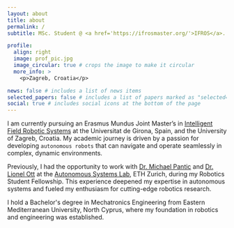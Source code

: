 ```yaml
---
layout: about
title: about
permalink: /
subtitle: MSc. Student @ <a href='https://ifrosmaster.org/'>IFROS</a>.

profile:
  align: right
  image: prof_pic.jpg
  image_circular: true # crops the image to make it circular
  more_info: >
    <p>Zagreb, Croatia</p>

news: false # includes a list of news items
selected_papers: false # includes a list of papers marked as "selected={true}"
social: true # includes social icons at the bottom of the page
---
```


I am currently pursuing an Erasmus Mundus Joint Master’s in [Intelligent Field Robotic Systems](https://ifrosmaster.org/) at the Universitat de Girona, Spain, and the University of Zagreb, Croatia. My academic journey is driven by a passion for developing `autonomous robots` that can navigate and operate seamlessly in complex, dynamic environments.

Previously, I had the opportunity to work with [Dr. Michael Pantic](https://mpantic.com/) and [Dr. Lionel Ott](http://ott.ai/) at the [Autonomous Systems Lab](https://asl.ethz.ch/), ETH Zurich, during my Robotics Student Fellowship. This experience deepened my expertise in autonomous systems and fueled my enthusiasm for cutting-edge robotics research.

I hold a Bachelor's degree in Mechatronics Engineering from Eastern Mediterranean University, North Cyprus, where my foundation in robotics and engineering was established.
